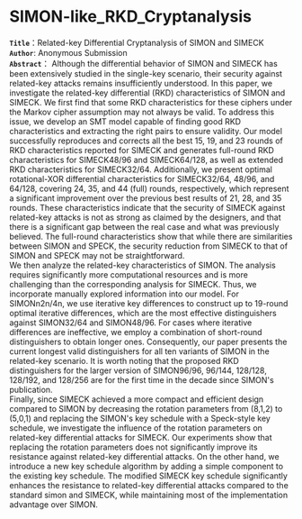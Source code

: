 # SIMON-like_RKD_Cryptanalysis
**`Title`**：Related-key Differential Cryptanalysis of SIMON and SIMECK  
**`Author`**: Anonymous Submission   
**`Abstract`**： Although the differential behavior of SIMON and SIMECK has been extensively studied in the single-key scenario, their security against related-key attacks remains insufficiently understood. In this paper, we investigate the related-key differential (RKD) characteristics of SIMON and SIMECK. We first find that some RKD characteristics for these ciphers under the Markov cipher assumption may not always be valid. To address this issue, we develop an SMT model capable of finding good RKD characteristics and extracting the right pairs to ensure validity. Our model successfully reproduces and corrects all the best 15, 19, and 23 rounds of RKD characteristics reported for SIMECK and generates full-round RKD characteristics for SIMECK48/96 and SIMECK64/128, as well as extended RKD characteristics for SIMECK32/64. Additionally, we present optimal rotational-XOR differential characteristics for SIMECK32/64, 48/96, and 64/128, covering 24, 35, and 44 (full) rounds, respectively, which represent a significant improvement over the previous best results of 21, 28, and 35 rounds. These characteristics indicate that the security of SIMECK against related-key attacks is not as strong as claimed by the designers, and that there is a significant gap between the real case and what was previously believed. The full-round characteristics show that while there are similarities between SIMON and SPECK, the security reduction from SIMECK to that of SIMON and SPECK may not be straightforward.   
We then analyze the related-key characteristics of SIMON. The analysis requires significantly more computational resources and is more challenging than the corresponding analysis for SIMECK. Thus, we incorporate manually explored information into our model. For SIMONn2n/4n, we use iterative key differences to construct up to 19-round optimal iterative differences, which are the most effective distinguishers against SIMON32/64 and SIMON48/96. For cases where iterative differences are ineffective, we employ a combination of short-round distinguishers to obtain longer ones. Consequently, our paper presents the current longest valid distinguishers for all ten variants of SIMON in the related-key scenario. It is worth noting that the proposed RKD distinguishers for the larger version of SIMON96/96, 96/144, 128/128, 128/192, and 128/256 are for the first time in the decade since SIMON's publication.   
Finally, since SIMECK achieved a more compact and efficient design compared to SIMON by decreasing the rotation parameters from (8,1,2) to (5,0,1) and replacing the SIMON's key schedule with a Speck-style key schedule, we investigate the influence of the rotation parameters on related-key differential attacks for SIMECK. Our experiments show that replacing the rotation parameters does not significantly improve its resistance against related-key differential attacks. On the other hand, we introduce a new key schedule algorithm by adding a simple component to the existing key schedule. The modified SIMECK key schedule significantly enhances the resistance to related-key differential attacks compared to the standard simon and SIMECK, while maintaining most of the implementation advantage over SIMON.
